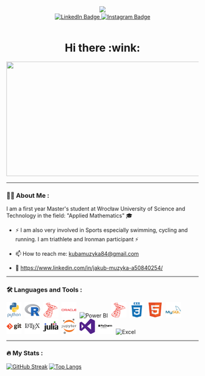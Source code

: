 <div id="header" align="center">
  <img src="https://media.giphy.com/media/jdPMeyv9rn0hZHh8n9/giphy.gif" width="200"/>
</div>
<div id="badges" align="center">
  <a href="https://www.linkedin.com/in/jakub-muzyka-a50840254/">
    <img src="https://img.shields.io/badge/LinkedIn-0077B5?style=for-the-badge&logo=linkedin&logoColor=white" alt="LinkedIn Badge"/>
  </a>
  <a href="https://www.instagram.com/jakub.muzyka/">
    <img src="https://img.shields.io/badge/Instagram-da1884?style=for-the-badge&logo=instagram&logoColor=white" alt="Instagram Badge"/>
  </a>
</div>
<div id="badges" align="center">
  <img src="https://komarev.com/ghpvc/?username=Jakub-Muzyka&style=flat-square&color=blue" alt=""/>
  <h1>
  Hi there :wink:
  </h1>
</div>
<div align="center">
  <img src="https://media.giphy.com/media/dWesBcTLavkZuG35MI/giphy.gif" width="600" height="300"/>
</div>

---

### :man_technologist: About Me :

I am a first year Master's student at Wrocław University of Science and Technology in the field: "Applied Mathematics" 🎓

- :zap: I am also very involved in Sports especially swimming, cycling and running. I am triathlete and Ironman participant :zap:

- :mailbox: How to reach me: kubamuzyka84@gmail.com
  
- :link: https://www.linkedin.com/in/jakub-muzyka-a50840254/

---

### :hammer_and_wrench: Languages and Tools :

<div>
  <img src="https://github.com/devicons/devicon/blob/master/icons/python/python-original-wordmark.svg" title="Python" alt="Python" width="40" height="40"/>&nbsp;
  <img src="https://github.com/devicons/devicon/blob/master/icons/r/r-original.svg" title="R" alt="R" width="40" height="40"/>&nbsp;
  <img src="https://github.com/devicons/devicon/blob/master/icons/microsoftsqlserver/microsoftsqlserver-plain.svg" title="T-SQL" alt="T-SQL" width="40" height="40"/>&nbsp;
  <img src="https://raw.githubusercontent.com/devicons/devicon/master/icons/oracle/oracle-original.svg" title="PL/SQL" alt="PL/SQL" width="40" height="40"/>&nbsp;
  <img src="https://cdn.jsdelivr.net/npm/simple-icons@v9/icons/powerbi.svg" title="Power BI" alt="Power BI" width="40" height="40"/>&nbsp;
  <img src="https://github.com/devicons/devicon/blob/master/icons/microsoftsqlserver/microsoftsqlserver-plain.svg" title="SSIS" alt="SSIS" width="40" height="40"/>&nbsp;
  <img src="https://github.com/devicons/devicon/blob/master/icons/css3/css3-plain-wordmark.svg"  title="CSS3" alt="CSS" width="40" height="40"/>&nbsp;
  <img src="https://github.com/devicons/devicon/blob/master/icons/html5/html5-original.svg" title="HTML5" alt="HTML" width="40" height="40"/>&nbsp;
  <img src="https://github.com/devicons/devicon/blob/master/icons/mysql/mysql-original-wordmark.svg" title="MySQL"  alt="MySQL" width="40" height="40"/>&nbsp;
  <img src="https://github.com/devicons/devicon/blob/master/icons/git/git-original-wordmark.svg" title="Git" **alt="Git" width="40" height="40"/>&nbsp;
  <img src="https://github.com/devicons/devicon/blob/master/icons/latex/latex-original.svg" title="latex" **alt="latex" width="40" height="40"/>&nbsp;
  <img src="https://github.com/devicons/devicon/blob/master/icons/julia/julia-original-wordmark.svg" title="julia"  alt="julia" width="40" height="40"/>&nbsp;
   <img src="https://github.com/devicons/devicon/blob/master/icons/jupyter/jupyter-original-wordmark.svg" title="jupyter"  alt="jupyter" width="40" height="40"/>&nbsp;
  <img src="https://github.com/devicons/devicon/blob/master/icons/visualstudio/visualstudio-plain.svg" title="visualstudio"  alt="visualstudio" width="40" height="40"/>&nbsp;
  <img src="https://github.com/devicons/devicon/blob/master/icons/pycharm/pycharm-original-wordmark.svg" title="pycharm"  alt="pycharm" width="40" height="40"/>&nbsp;
  <img src="https://cdn.jsdelivr.net/npm/simple-icons@v9/icons/microsoftexcel.svg" title="Excel" alt="Excel" width="40" height="40"/>&nbsp;


</div>

---

### :fire: My Stats :

[![GitHub Streak](http://github-readme-streak-stats.herokuapp.com?user=262267&theme=dark&background=000000)](https://git.io/streak-stats)
[![Top Langs](https://github-readme-stats.vercel.app/api/top-langs/?username=262267&layout=compact&theme=vision-friendly-dark)](https://github.com/anuraghazra/github-readme-stats)

